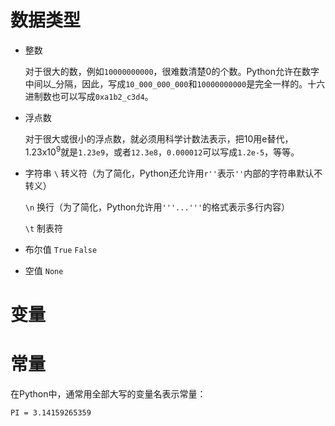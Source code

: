 # 数据类型
- 整数
  
  对于很大的数，例如```10000000000```，很难数清楚0的个数。Python允许在数字中间以_分隔，因此，写成```10_000_000_000```和```10000000000```是完全一样的。十六进制数也可以写成```0xa1b2_c3d4```。
- 浮点数
  
  对于很大或很小的浮点数，就必须用科学计数法表示，把10用e替代，1.23x10<sup>9</sup>就是```1.23e9```，或者```12.3e8```，```0.000012```可以写成```1.2e-5```，等等。
  
- 字符串
  ```\``` 转义符（为了简化，Python还允许用```r''```表示```''```内部的字符串默认不转义）

  ```\n``` 换行（为了简化，Python允许用```'''...'''```的格式表示多行内容）

  ```\t``` 制表符

- 布尔值 ```True``` ```False```
- 空值 ```None```


# 变量


# 常量
在Python中，通常用全部大写的变量名表示常量：

```PI = 3.14159265359```
